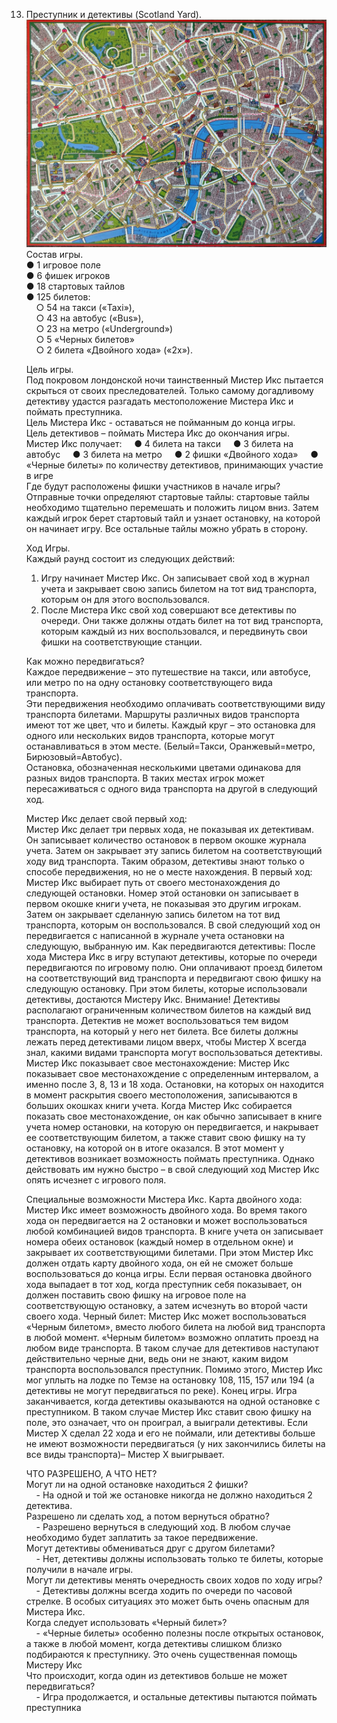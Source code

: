 13. Преступник и детективы (Scotland Yard).  
    ![alt text](https://github.com/NerdSmith/Scotland_Yard_OOP/blob/master/resources/map.jpg)
    Состав игры.  
    ● 1 игровое поле  
    ● 6 фишек игроков  
    ● 18 стартовых тайлов  
    ● 125 билетов:  
    &nbsp;&nbsp;&nbsp;&nbsp;○ 54 на такси («Taxi»),  
    &nbsp;&nbsp;&nbsp;&nbsp;○ 43 на автобус («Bus»),  
    &nbsp;&nbsp;&nbsp;&nbsp;○ 23 на метро («Underground»)  
    &nbsp;&nbsp;&nbsp;&nbsp;○ 5 «Черных билетов»  
    &nbsp;&nbsp;&nbsp;&nbsp;○ 2 билета «Двойного хода» («2х»).  
    
    Цель игры.  
    Под покровом лондонской ночи таинственный Мистер Икс пытается скрыться от своих преследователей. Только самому догадливому детективу удастся разгадать местоположение Мистера Икс и поймать преступника.  
    Цель Мистера Икс - оставаться не пойманным до конца игры.  
    Цель детективов – поймать Мистера Икс до окончания игры.  
    Мистер Икс получает:
    &nbsp;&nbsp;&nbsp;&nbsp;● 4 билета на такси
    &nbsp;&nbsp;&nbsp;&nbsp;● 3 билета на автобус
    &nbsp;&nbsp;&nbsp;&nbsp;● 3 билета на метро
    &nbsp;&nbsp;&nbsp;&nbsp;● 2 фишки «Двойного хода»
    &nbsp;&nbsp;&nbsp;&nbsp;● «Черные билеты» по количеству детективов, принимающих участие в игре  
    Где будут расположены фишки участников в начале игры?  
    Отправные точки определяют стартовые тайлы: стартовые тайлы необходимо тщательно перемешать и положить лицом вниз. Затем каждый игрок берет стартовый тайл и узнает остановку, на которой он начинает игру. Все остальные тайлы можно убрать в сторону.
    
    Ход Игры.  
    Каждый раунд состоит из следующих действий:
    1. Игру начинает Мистер Икс. Он записывает свой ход в журнал
       учета и закрывает свою запись билетом на тот вид транспорта,
       которым он для этого воспользовался.  
    2. После Мистера Икс свой ход совершают все детективы по
       очереди. Они также должны отдать билет на тот вид транспорта,
       которым каждый из них воспользовался, и передвинуть свои фишки
       на соответствующие станции.  
       
    Как можно передвигаться?  
    Каждое передвижение – это путешествие на такси, или автобусе, или метро по на одну остановку соответствующего вида транспорта.  
    Эти передвижения необходимо оплачивать соответствующими виду транспорта билетами. Маршруты различных видов транспорта имеют тот же цвет, что и билеты. Каждый круг – это остановка для одного или нескольких видов транспорта, которые могут останавливаться в этом месте.
    (Белый=Такси, Оранжевый=метро, Бирюзовый=Автобус).  
    Остановка, обозначенная несколькими цветами одинакова для разных видов транспорта. В таких местах игрок может пересаживаться с одного вида транспорта на другой в следующий ход.
    
    Мистер Икс делает свой первый ход:  
    Мистер Икс делает три первых хода, не показывая их детективам.
    Он записывает количество остановок в первом окошке журнала учета. Затем он закрывает эту запись билетом на соответствующий ходу вид транспорта. Таким образом, детективы знают только о способе передвижения, но не о месте нахождения.
    В первый ход:
    Мистер Икс выбирает путь от своего местонахождения до следующей остановки. Номер этой остановки он записывает в первом окошке книги учета, не показывая это другим игрокам.
    Затем он закрывает сделанную запись билетом на тот вид транспорта, которым он воспользовался. В свой следующий ход он передвигается с написанной в журнале учета остановки на следующую, выбранную им.
    Как передвигаются детективы:
    После хода Мистера Икс в игру вступают детективы, которые по очереди передвигаются по игровому полю. Они оплачивают проезд билетом на соответствующий вид транспорта и передвигают свою фишку на следующую остановку. При этом билеты, которые использовали детективы, достаются Мистеру Икс.
    Внимание! Детективы располагают ограниченным количеством билетов на каждый вид транспорта. Детектив не может воспользоваться тем видом транспорта, на который у него нет билета. Все билеты должны лежать перед детективами лицом вверх, чтобы Мистер Х всегда знал, какими видами транспорта могут воспользоваться детективы.
    Мистер Икс показывает свое местонахождение:
    Мистер Икс показывает свое местонахождение с определенным интервалом, а именно после 3, 8, 13 и 18 хода. Остановки, на которых он находится в момент раскрытия своего местоположения, записываются в больших окошках книги учета. Когда Мистер Икс собирается показать свое местонахождение, он как обычно записывает в книге учета номер остановки, на которую он передвигается, и накрывает ее соответствующим билетом, а также ставит свою фишку на ту остановку, на которой он в итоге оказался.
    В этот момент у детективов возникает возможность поймать преступника. Однако действовать им нужно быстро – в свой следующий ход Мистер Икс опять исчезнет с игрового поля.
    
    Специальные возможности Мистера Икс.
    Карта двойного хода:
    Мистер Икс имеет возможность двойного хода. Во время такого хода он передвигается на 2 остановки и может воспользоваться любой комбинацией видов транспорта. В книге учета он записывает номера обеих остановок (каждый номер в отдельном окне) и закрывает их соответствующими билетами. При этом Мистер Икс должен отдать карту двойного хода, он ей не сможет больше воспользоваться до конца игры. Если первая остановка двойного хода выпадает в тот ход, когда преступник себя показывает, он должен поставить свою фишку на игровое поле на соответствующую остановку, а затем исчезнуть во второй части своего хода.
    Черный билет:
    Мистер Икс может воспользоваться «Черным билетом», вместо любого билета на любой вид транспорта в любой момент. «Черным билетом» возможно оплатить проезд на любом виде транспорта. В таком случае для детективов наступают действительно черные дни, ведь они не знают, каким видом транспорта воспользовался преступник. Помимо этого, Мистер Икс мог уплыть на лодке по
    Темзе на остановку 108, 115, 157 или 194 (а детективы не могут передвигаться по реке).
    Конец игры.
    Игра заканчивается, когда детективы оказываются на одной остановке с преступником. В таком случае Мистер Икс ставит свою фишку на поле, это означает, что он проиграл, а выиграли детективы.
    Если Мистер Х сделал 22 хода и его не поймали, или детективы больше не имеют возможности передвигаться (у них закончились билеты на все виды транспорта)– Мистер Х выигрывает.
    
    ЧТО РАЗРЕШЕНО, А ЧТО НЕТ?  
    Могут ли на одной остановке находиться 2 фишки?  
    &nbsp;&nbsp;&nbsp;&nbsp;- На одной и той же остановке никогда не должно находиться 2 детектива.  
    Разрешено ли сделать ход, а потом вернуться обратно?  
    &nbsp;&nbsp;&nbsp;&nbsp;- Разрешено вернуться в следующий ход. В любом случае необходимо будет заплатить за такое передвижение.  
    Могут детективы обмениваться друг с другом билетами?  
    &nbsp;&nbsp;&nbsp;&nbsp;- Нет, детективы должны использовать только те билеты, которые получили в начале игры.  
    Могут ли детективы менять очередность своих ходов по ходу игры?  
    &nbsp;&nbsp;&nbsp;&nbsp;- Детективы должны всегда ходить по очереди по часовой стрелке. В особых ситуациях это может быть очень опасным для Мистера Икс.  
    Когда следует использовать «Черный билет»?  
    &nbsp;&nbsp;&nbsp;&nbsp;- «Черные билеты» особенно полезны после открытых остановок, а также в любой момент, когда детективы слишком близко подбираются к преступнику. Это очень существенная помощь Мистеру Икс  
    Что происходит, когда один из детективов больше не может передвигаться?  
    &nbsp;&nbsp;&nbsp;&nbsp;- Игра продолжается, и остальные детективы пытаются поймать преступника  